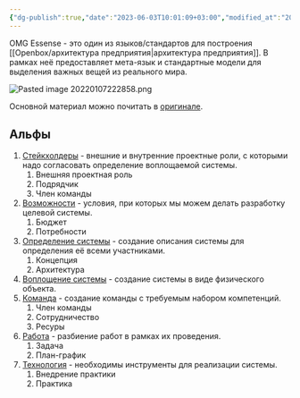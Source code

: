 ```yaml
---
{"dg-publish":true,"date":"2023-06-03T10:01:09+03:00","modified_at":"2023-06-25T08:45:10+03:00","dg-path":"/OMG Essense.md","permalink":"/omg-essense/","dgPassFrontmatter":true}
---
```



OMG Essense - это один из языков/стандартов для построения [[Openbox/архитектура предприятия\|архитектура предприятия]]. В рамках неё предоставляет мета-язык и стандартные модели для выделения важных вещей из реального мира.

![Pasted image 20220107222858.png](/openbox/assets/img/Pasted%20image%2020220107222858.png)

Основной материал можно почитать в [оригинале](http://sewiki.ru/OMG_Essence).

## Альфы

1.  [Стейкхолдеры](http://sewiki.ru/%D0%A1%D1%82%D0%B5%D0%B9%D0%BA%D1%85%D0%BE%D0%BB%D0%B4%D0%B5%D1%80 "Стейкхолдер") - внешние и внутренние проектные роли, с которыми надо согласовать определение воплощаемой системы.
    1. Внешняя проектная роль
    2. Подрядчик
    3. Член команды
2.  [Возможности](http://sewiki.ru/%D0%92%D0%BE%D0%B7%D0%BC%D0%BE%D0%B6%D0%BD%D0%BE%D1%81%D1%82%D0%B8 "Возможности") - условия, при которых мы можем делать разработку целевой системы.
    1. Бюджет
    2. Потребности
3.  [Определение системы](http://sewiki.ru/%D0%9E%D0%BF%D1%80%D0%B5%D0%B4%D0%B5%D0%BB%D0%B5%D0%BD%D0%B8%D0%B5_%D1%81%D0%B8%D1%81%D1%82%D0%B5%D0%BC%D1%8B "Определение системы") - создание описания системы для определения её всеми участниками.
    1. Концепция
    2. Архитектура
4.  [Воплощение системы](http://sewiki.ru/%D0%92%D0%BE%D0%BF%D0%BB%D0%BE%D1%89%D0%B5%D0%BD%D0%B8%D0%B5_%D1%81%D0%B8%D1%81%D1%82%D0%B5%D0%BC%D1%8B "Воплощение системы") - создание системы в виде физического объекта.
5.  [Команда](http://sewiki.ru/%D0%9A%D0%BE%D0%BC%D0%B0%D0%BD%D0%B4%D0%B0 "Команда") - создание команды с требуемым набором компетенций.
    1. Член команды
    2. Сотрудничество
    3. Ресуры
6.  [Работа](http://sewiki.ru/%D0%A0%D0%B0%D0%B1%D0%BE%D1%82%D0%B0 "Работа") - разбиение работ в рамках их проведения.
    1. Задача
    2. План-график
7.  [Технология](http://sewiki.ru/%D0%A2%D0%B5%D1%85%D0%BD%D0%BE%D0%BB%D0%BE%D0%B3%D0%B8%D1%8F "Технология") - необходимы инструменты для реализации системы.
    1. Внедрение практики
    2. Практика

